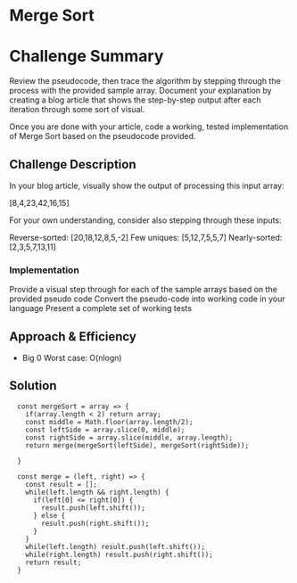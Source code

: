 # Merge Sort

# Challenge Summary
Review the pseudocode, then trace the algorithm by stepping through the process with the provided sample array. Document your explanation by creating a blog article that shows the step-by-step output after each iteration through some sort of visual.

Once you are done with your article, code a working, tested implementation of Merge Sort based on the pseudocode provided.

## Challenge Description
In your blog article, visually show the output of processing this input array:

[8,4,23,42,16,15]

For your own understanding, consider also stepping through these inputs:

Reverse-sorted: [20,18,12,8,5,-2]
Few uniques: [5,12,7,5,5,7]
Nearly-sorted: [2,3,5,7,13,11]

### Implementation

Provide a visual step through for each of the sample arrays based on the provided pseudo code
Convert the pseudo-code into working code in your language
Present a complete set of working tests

## Approach & Efficiency
<!-- What approach did you take? Why? What is the Big O space/time for this approach? -->
- Big 0 Worst case: O(nlogn)

## Solution
```
  const mergeSort = array => {
    if(array.length < 2) return array;
    const middle = Math.floor(array.length/2);
    const leftSide = array.slice(0, middle);
    const rightSide = array.slice(middle, array.length);
    return merge(mergeSort(leftSide), mergeSort(rightSide));

  }

  const merge = (left, right) => {
    const result = [];
    while(left.length && right.length) {
      if(left[0] <= right[0]) {
        result.push(left.shift());
      } else {
        result.push(right.shift());  
      }
    }
    while(left.length) result.push(left.shift());
    while(right.length) result.push(right.shift());
    return result;
  }
```
